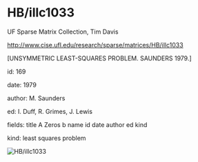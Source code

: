 # HB/illc1033

 UF Sparse Matrix Collection, Tim Davis

 http://www.cise.ufl.edu/research/sparse/matrices/HB/illc1033

 [UNSYMMETRIC LEAST-SQUARES PROBLEM.                  SAUNDERS 1979.]

 id: 169

 date: 1979

 author: M. Saunders

 ed: I. Duff, R. Grimes, J. Lewis

 fields: title A Zeros b name id date author ed kind

 kind: least squares problem

![HB/illc1033](http://yifanhu.net/GALLERY/GRAPHS/GIF_SMALL/HB@illc1033.gif)
